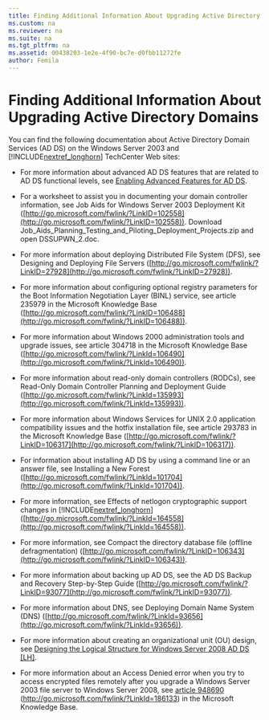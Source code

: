 ```yaml
---
title: Finding Additional Information About Upgrading Active Directory Domains
ms.custom: na
ms.reviewer: na
ms.suite: na
ms.tgt_pltfrm: na
ms.assetid: 00438203-1e2e-4f90-bc7e-d0fbb11272fe
author: Femila
---
```

# Finding Additional Information About Upgrading Active Directory Domains
You can find the following documentation about Active Directory Domain Services (AD DS) on the Windows Server 2003 and [!INCLUDE[nextref_longhorn](includes/nextref_longhorn_md.md)] TechCenter Web sites:  
  
-   For more information about advanced AD DS features that are related to AD DS functional levels, see [Enabling Advanced Features for AD DS]().  
  
-   For a worksheet to assist you in documenting your domain controller information, see Job Aids for Windows Server 2003 Deployment Kit ([http://go.microsoft.com/fwlink/?LinkID=102558](http://go.microsoft.com/fwlink/?LinkID=102558)). Download Job_Aids_Planning_Testing_and_Piloting_Deployment_Projects.zip and open DSSUPWN_2.doc.  
  
-   For more information about deploying Distributed File System (DFS), see Designing and Deploying File Servers ([http://go.microsoft.com/fwlink/?LinkID=27928](http://go.microsoft.com/fwlink/?LinkID=27928)).  
  
-   For more information about configuring optional registry parameters for the Boot Information Negotiation Layer (BINL) service, see article 235979 in the Microsoft Knowledge Base ([http://go.microsoft.com/fwlink/?LinkID=106488](http://go.microsoft.com/fwlink/?LinkID=106488)).  
  
-   For more information about Windows 2000 administration tools and upgrade issues, see article 304718 in the Microsoft Knowledge Base ([http://go.microsoft.com/fwlink/?LinkId=106490](http://go.microsoft.com/fwlink/?LinkId=106490)).  
  
-   For more information about read-only domain controllers (RODCs), see Read-Only Domain Controller Planning and Deployment Guide ([http://go.microsoft.com/fwlink/?LinkId=135993](http://go.microsoft.com/fwlink/?LinkId=135993)).  
  
-   For more information about Windows Services for UNIX 2.0 application compatibility issues and the hotfix installation file, see article 293783 in the Microsoft Knowledge Base ([http://go.microsoft.com/fwlink/?LinkID=106317](http://go.microsoft.com/fwlink/?LinkID=106317)).  
  
-   For information about installing AD DS by using a command line or an answer file, see Installing a New Forest ([http://go.microsoft.com/fwlink/?LinkId=101704](http://go.microsoft.com/fwlink/?LinkId=101704)).  
  
-   For more information, see Effects of netlogon cryptographic support changes in [!INCLUDE[nextref_longhorn](includes/nextref_longhorn_md.md)] ([http://go.microsoft.com/fwlink/?LinkId=164558](http://go.microsoft.com/fwlink/?LinkId=164558)).  
  
-   For more information, see Compact the directory database file (offline defragmentation) ([http://go.microsoft.com/fwlink/?LinkID=106343](http://go.microsoft.com/fwlink/?LinkID=106343)).  
  
-   For more information about backing up AD DS, see the AD DS Backup and Recovery Step-by-Step Guide ([http://go.microsoft.com/fwlink/?LinkID=93077](http://go.microsoft.com/fwlink/?LinkID=93077)).  
  
-   For more information about DNS, see Deploying Domain Name System (DNS) ([http://go.microsoft.com/fwlink/?LinkId=93656](http://go.microsoft.com/fwlink/?LinkId=93656)).  
  
-   For more information about creating an organizational unit (OU) design, see [Designing the Logical Structure for Windows Server 2008 AD DS \[LH\]](assetId:///23d96652-a0d9-4f70-9742-514110c99da6).  
  
-   For more information about an Access Denied error when you try to access encrypted files remotely after you upgrade a Windows Server 2003 file server to Windows Server 2008, see [article 948690](http://go.microsoft.com/fwlink/?LinkId=186133) (http://go.microsoft.com/fwlink/?LinkId=186133) in the Microsoft Knowledge Base.  
  

